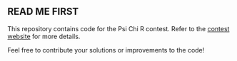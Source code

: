 ## **READ ME FIRST**

This repository contains code for the Psi Chi R contest. Refer to the [contest website](osf.io/f5zjr/) for more details.

Feel free to contribute your solutions or improvements to the code!
